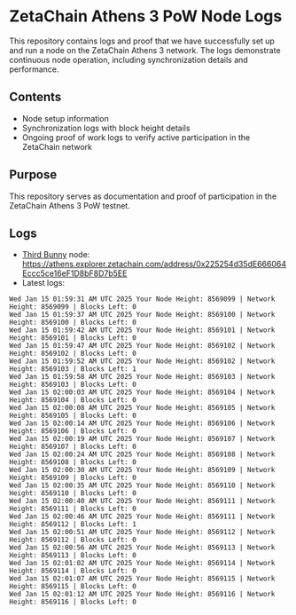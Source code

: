 # ZetaChain Athens 3 PoW Node Logs
This repository contains logs and proof that we have successfully set up and run a node on the ZetaChain Athens 3 network. The logs demonstrate continuous node operation, including synchronization details and performance.

## Contents
- Node setup information
- Synchronization logs with block height details
- Ongoing proof of work logs to verify active participation in the ZetaChain network

## Purpose
This repository serves as documentation and proof of participation in the ZetaChain Athens 3 PoW testnet.

## Logs

- [Third Bunny](https://thirdbunny.xyz/) node: https://athens.explorer.zetachain.com/address/0x225254d35dE666064Eccc5ce16eF1D8bF8D7b5EE
- Latest logs:
```
Wed Jan 15 01:59:31 AM UTC 2025 Your Node Height: 8569099 | Network Height: 8569099 | Blocks Left: 0
Wed Jan 15 01:59:37 AM UTC 2025 Your Node Height: 8569100 | Network Height: 8569100 | Blocks Left: 0
Wed Jan 15 01:59:42 AM UTC 2025 Your Node Height: 8569101 | Network Height: 8569101 | Blocks Left: 0
Wed Jan 15 01:59:47 AM UTC 2025 Your Node Height: 8569102 | Network Height: 8569102 | Blocks Left: 0
Wed Jan 15 01:59:52 AM UTC 2025 Your Node Height: 8569102 | Network Height: 8569103 | Blocks Left: 1
Wed Jan 15 01:59:58 AM UTC 2025 Your Node Height: 8569103 | Network Height: 8569103 | Blocks Left: 0
Wed Jan 15 02:00:03 AM UTC 2025 Your Node Height: 8569104 | Network Height: 8569104 | Blocks Left: 0
Wed Jan 15 02:00:08 AM UTC 2025 Your Node Height: 8569105 | Network Height: 8569105 | Blocks Left: 0
Wed Jan 15 02:00:14 AM UTC 2025 Your Node Height: 8569106 | Network Height: 8569106 | Blocks Left: 0
Wed Jan 15 02:00:19 AM UTC 2025 Your Node Height: 8569107 | Network Height: 8569107 | Blocks Left: 0
Wed Jan 15 02:00:24 AM UTC 2025 Your Node Height: 8569108 | Network Height: 8569108 | Blocks Left: 0
Wed Jan 15 02:00:30 AM UTC 2025 Your Node Height: 8569109 | Network Height: 8569109 | Blocks Left: 0
Wed Jan 15 02:00:35 AM UTC 2025 Your Node Height: 8569110 | Network Height: 8569110 | Blocks Left: 0
Wed Jan 15 02:00:40 AM UTC 2025 Your Node Height: 8569111 | Network Height: 8569111 | Blocks Left: 0
Wed Jan 15 02:00:46 AM UTC 2025 Your Node Height: 8569111 | Network Height: 8569112 | Blocks Left: 1
Wed Jan 15 02:00:51 AM UTC 2025 Your Node Height: 8569112 | Network Height: 8569112 | Blocks Left: 0
Wed Jan 15 02:00:56 AM UTC 2025 Your Node Height: 8569113 | Network Height: 8569113 | Blocks Left: 0
Wed Jan 15 02:01:02 AM UTC 2025 Your Node Height: 8569114 | Network Height: 8569114 | Blocks Left: 0
Wed Jan 15 02:01:07 AM UTC 2025 Your Node Height: 8569115 | Network Height: 8569115 | Blocks Left: 0
Wed Jan 15 02:01:12 AM UTC 2025 Your Node Height: 8569116 | Network Height: 8569116 | Blocks Left: 0
```
